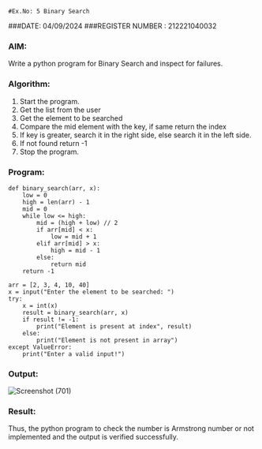 ```
#Ex.No: 5 Binary Search
```
###DATE: 04/09/2024
###REGISTER NUMBER : 212221040032
### AIM: 
Write a python program for Binary Search and inspect for failures.

### Algorithm:

1. Start the program.
2. Get the list from the user
3. Get the element to be searched
4. Compare the mid element with the key, if same return the index
5. If key is greater, search it in the right side, else search it in the left side.
6. If not found return -1
7. Stop the program.

### Program:
```
def binary_search(arr, x):
    low = 0
    high = len(arr) - 1
    mid = 0
    while low <= high:
        mid = (high + low) // 2
        if arr[mid] < x:
            low = mid + 1
        elif arr[mid] > x:
            high = mid - 1
        else:
            return mid
    return -1

arr = [2, 3, 4, 10, 40]
x = input("Enter the element to be searched: ")
try:
    x = int(x)
    result = binary_search(arr, x)
    if result != -1:
        print("Element is present at index", result)
    else:
        print("Element is not present in array")
except ValueError:
    print("Enter a valid input!")

```













### Output:
![Screenshot (701)](https://github.com/user-attachments/assets/6f7ca9cc-28d6-4273-8d53-c13104660074)




### Result:
Thus, the python program to check the number is Armstrong number or not implemented and the output is verified successfully.

